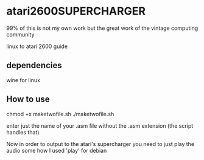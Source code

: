 # atari2600SUPERCHARGER
99% of this is not my own work but the great work of the vintage computing community 


linux to atari 2600 guide

dependencies 
------------
wine for linux

How to use
-----------
chmod +x maketwofile.sh
./maketwofile.sh

enter just the name of your .asm file without the .asm extension (the script handles that) 

Now in order to output to the atari's supercharger you need to just play the audio some how I used 'play' for debian


